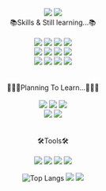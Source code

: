 <div align=center>
  <img src="https://capsule-render.vercel.app/api?type=waving&&color=0:21D4FD,100:B721FF&height=190&section=header&render&fontSize=90" />
  <img src="https://capsule-render.vercel.app/api?type=venom&color=auto&height=200&section=introduction&text=HYOBEEN%20&fontSize=30" />
  <div>
    <div>📚Skills & Still learning...📚</div>
    <br/>
    <img src="https://img.shields.io/badge/HTML5-E34F26?style=for-the-badge&logo=html5&logoColor=white" />
    <img src="https://img.shields.io/badge/CSS3-1572B6?style=for-the-badge&logo=css3&logoColor=white" />
    <img src="https://img.shields.io/badge/Sass-CC6699?style=for-the-badge&logo=sass&logoColor=white" />
    <img src="https://img.shields.io/badge/styled--components-DB7093?style=for-the-badge&logo=styled-components&logoColor=white" />
    <br/>
    <img src="https://img.shields.io/badge/JavaScript-F7DF1E?style=for-the-badge&logo=JavaScript&logoColor=white" />
    <img src="https://img.shields.io/badge/React-20232A?style=for-the-badge&logo=react&logoColor=61DAFB" />
    <img src="https://img.shields.io/badge/TypeScript-007ACC?style=for-the-badge&logo=typescript&logoColor=white" />
    <img src="https://img.shields.io/badge/React_Router-CA4245?style=for-the-badge&logo=react-router&logoColor=white" />
    <br/>
    <img src="https://img.shields.io/badge/C-00599C?style=for-the-badge&logo=c&logoColor=white" />
    <img src="https://img.shields.io/badge/-React%20Query-FF4154?style=for-the-badge&logo=react%20query&logoColor=white" />
    <img src="https://img.shields.io/badge/Python-3776AB?style=for-the-badge&logo=python&logoColor=white" />
    <img src="https://img.shields.io/badge/GRAPHQL-E10098.svg?style=for-the-badge&logo=GRAPHQL&logoColor=white" />
    <br/>
    <br/>
    <br/>
    <div>👩🏻‍🏫Planning To Learn...👩🏻‍🏫</div>
    <br/>
    <img src="https://img.shields.io/badge/Next.js-000?logo=nextdotjs&logoColor=fff&style=for-the-badge" />
    <img src="https://img.shields.io/badge/Flutter-02569B?style=for-the-badge&logo=flutter&logoColor=white"/>
    <img src="https://img.shields.io/badge/Dart-0175C2?style=for-the-badge&logo=dart&logoColor=white" />
    <br/>
    <img src="https://img.shields.io/badge/React_Native-20232A?style=for-the-badge&logo=react&logoColor=61DAFB"/>
    <img src="https://img.shields.io/badge/Java-ED8B00?style=for-the-badge&logo=openjdk&logoColor=white" />
    <br/>
    <br/>
    <br/>
    <div>🛠Tools🛠</div>
    <br/>
    <img src="https://img.shields.io/badge/Visual%20Studio%20Code-0078d7.svg?style=for-the-badge&logo=visual-studio-code&logoColor=white" />
    <img src="https://img.shields.io/badge/Visual%20Studio-5C2D91.svg?style=for-the-badge&logo=visual-studio&logoColor=white" />
    <img src="https://img.shields.io/badge/GIT-E44C30?style=for-the-badge&logo=git&logoColor=white" />
    <img src="https://img.shields.io/badge/github-%23121011.svg?style=for-the-badge&logo=github&logoColor=white" /> 
  </div>

  ![Top Langs](https://github-readme-stats.vercel.app/api/top-langs/?username=leehyobeen&layout=donut)
  <img src="http://mazandi.herokuapp.com/api?handle=leehyobeen&theme=warm"/>
  <img src="https://capsule-render.vercel.app/api?type=waving&color=0:21D4FD,100:B721FF&height=150&section=footer" />
</div>
